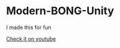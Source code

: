 # Modern-BONG-Unity
I made this for fun

[Check it on youtube](https://www.youtube.com/watch?v=ioBsBYLDRGQ&feature=youtu.be)
